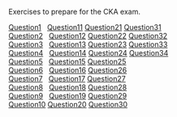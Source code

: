 Exercises to prepare for the CKA exam.

[Question1](question1/question1.md)&nbsp;&nbsp;    [Question11](question11/question11.md)   [Question21](question21/question21.md)  [Question31](question31/question31.md)<br>
[Question2](question2/question2.md)&nbsp;&nbsp;    [Question12](question12/question12.md)   [Question22](question22/question22.md)  [Question32](question32/question32.md)<br>
[Question3](question3/question3.md)&nbsp;&nbsp;    [Question13](question13/question13.md)   [Question23](question23/question23.md)  [Question33](question33/question33.md)<br>
[Question4](question4/question4.md)&nbsp;&nbsp;    [Question14](question14/question14.md)   [Question24](question24/question24.md)  [Question34](question34/question34.md)<br>
[Question5](question5/question5.md)&nbsp;&nbsp;    [Question15](question15/question15.md)   [Question25](question25/question25.md) <br>
[Question6](question6/question6.md)&nbsp;&nbsp;    [Question16](question16/question16.md)   [Question26](question26/question26.md) <br>
[Question7](question7/question7.md)&nbsp;&nbsp; [Question17](question17/question17.md)      [Question27](question27/question27.md) <br>
[Question8](question8/question8.md)&nbsp;&nbsp; [Question18](question18/question18.md)      [Question28](question28/question28.md) <br>
[Question9](question9/question9.md)&nbsp;&nbsp; [Question19](question19/question19.md)      [Question29](question29/question29.md) <br>
[Question10](question10/question10.md)&nbsp;[Question20](question20/question20.md)          [Question30](question30/question30.md) <br>